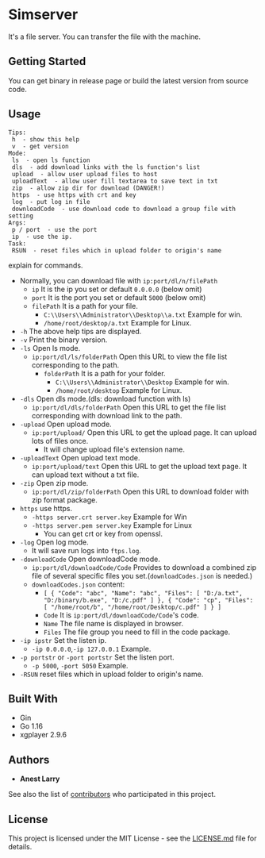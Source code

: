 # Simserver

It's a file server. You can transfer the file with the machine.

## Getting Started

You can get binary in release page or build the latest version from source code.

## Usage
```
Tips:
 h  - show this help
 v  - get version
Mode:
 ls  - open ls function
 dls  - add download links with the ls function's list
 upload  - allow user upload files to host
 uploadText  - allow user fill textarea to save text in txt
 zip  - allow zip dir for download (DANGER!)
 https  - use https with crt and key
 log  - put log in file
 downloadCode  - use download code to download a group file with setting
Args:
 p / port  - use the port
 ip  - use the ip.
Task:
 RSUN  - reset files which in upload folder to origin's name
```

explain for commands.
* Normally, you can download file with `ip:port/dl/n/filePath`
    - `ip` It is the ip you set or default `0.0.0.0` (below omit)
    - `port` It is the port you set or default `5000` (below omit)
    - `filePath` It is a path for your file.
      * `C:\\Users\\Administrator\\Desktop\\a.txt` Example for win.
      * `/home/root/desktop/a.txt` Example for Linux.
* `-h` The above help tips are displayed.
* `-v` Print the binary version.
* `-ls` Open ls mode.
  - `ip:port/dl/ls/folderPath` Open this URL to view the file list corresponding to the path.
    * `folderPath` It is a path for your folder.
      - `C:\\Users\\Administrator\\Desktop` Example for win.
      - `/home/root/desktop` Example for Linux.
* `-dls` Open dls mode.(dls: download function with ls)
    - `ip:port/dl/dls/folderPath` Open this URL to get the file list corresponding with download link to the path.
* `-upload` Open upload mode.
  - `ip:port/upload/` Open this URL to get the upload page. It can upload lots of files once.
    * It will change upload file's extension name.
* `-uploadText` Open upload text mode.
  - `ip:port/upload/text` Open this URL to get the upload text page. It can upload text without a txt file.
* `-zip` Open zip mode.
  - `ip:port/dl/zip/folderPath` Open this URL to download folder with zip format package.
* `https` use https.
  - `-https server.crt server.key` Example for Win
  - `-https server.pem server.key` Example for Linux
    * You can get crt or key from openssl.
* `-log` Open log mode.
  - It will save run logs into `ftps.log`.
* `-downloadCode` Open downloadCode mode.
    - `ip:port/dl/downloadCode/Code` Provides to download a combined zip file of several specific files you set.(`downloadCodes.json` is needed.)
    * `downloadCodes.json` content:
      - `[
  {
    "Code": "abc",
    "Name": "abc",
    "Files": [
      "D:/a.txt",
      "D:/binary/b.exe",
      "D:/c.pdf"
    ]
  },
  {
    "Code": "cp",
    "Files": [
      "/home/root/b",
      "/home/root/Desktop/c.pdf"
    ]
  }
]`
      * `Code` It is `ip:port/dl/downloadCode/Code`'s code.
      * `Name` The file name is displayed in browser.
      * `Files` The file group you need to fill in the code package.
* `-ip ipstr` Set the listen ip.
  - `-ip 0.0.0.0`,`-ip 127.0.0.1` Example.
* `-p portstr` or `-port portstr` Set the listen port.
  - `-p 5000`, `-port 5050` Example.
* `-RSUN` reset files which in upload folder to origin's name.

## Built With

* Gin
* Go 1.16
* xgplayer 2.9.6

## Authors

* **Anest Larry** 

See also the list of [contributors](https://github.com/AnestLarry/Simserver/contributors) who participated in this project.

## License

This project is licensed under the MIT License - see the [LICENSE.md](LICENSE.md) file for details.
